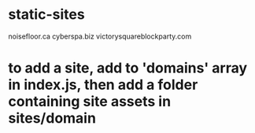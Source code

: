 # static-sites

noisefloor.ca
cyberspa.biz
victorysquareblockparty.com

# to add a site, add to 'domains' array in index.js, then add a folder containing site assets in sites/domain